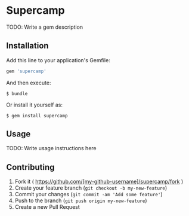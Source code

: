 # Supercamp

TODO: Write a gem description

## Installation

Add this line to your application's Gemfile:

```ruby
gem 'supercamp'
```

And then execute:

    $ bundle

Or install it yourself as:

    $ gem install supercamp

## Usage

TODO: Write usage instructions here

## Contributing

1. Fork it ( https://github.com/[my-github-username]/supercamp/fork )
2. Create your feature branch (`git checkout -b my-new-feature`)
3. Commit your changes (`git commit -am 'Add some feature'`)
4. Push to the branch (`git push origin my-new-feature`)
5. Create a new Pull Request
